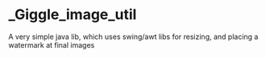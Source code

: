 # _Giggle_image_util
A very simple java lib, which uses swing/awt libs for resizing, and placing a watermark at final images
